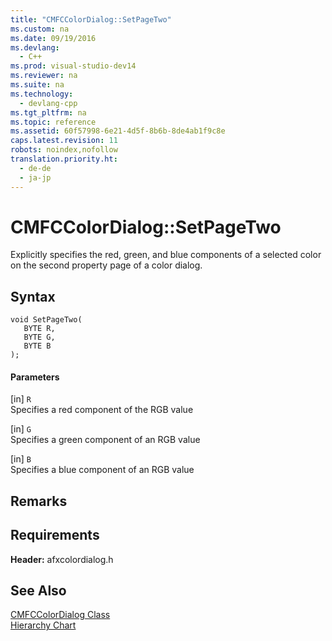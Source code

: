 ```yaml
---
title: "CMFCColorDialog::SetPageTwo"
ms.custom: na
ms.date: 09/19/2016
ms.devlang: 
  - C++
ms.prod: visual-studio-dev14
ms.reviewer: na
ms.suite: na
ms.technology: 
  - devlang-cpp
ms.tgt_pltfrm: na
ms.topic: reference
ms.assetid: 60f57998-6e21-4d5f-8b6b-8de4ab1f9c8e
caps.latest.revision: 11
robots: noindex,nofollow
translation.priority.ht: 
  - de-de
  - ja-jp
---
```

# CMFCColorDialog::SetPageTwo
Explicitly specifies the red, green, and blue components of a selected color on the second property page of a color dialog.  
  
## Syntax  
  
```  
void SetPageTwo(  
   BYTE R,  
   BYTE G,  
   BYTE B   
);  
```  
  
#### Parameters  
 [in] `R`  
 Specifies a red component of the RGB value  
  
 [in] `G`  
 Specifies a green component of an RGB value  
  
 [in] `B`  
 Specifies a blue component of an RGB value  
  
## Remarks  
  
## Requirements  
 **Header:** afxcolordialog.h  
  
## See Also  
 [CMFCColorDialog Class](../vs140/CMFCColorDialog-Class.md)   
 [Hierarchy Chart](../vs140/Hierarchy-Chart.md)